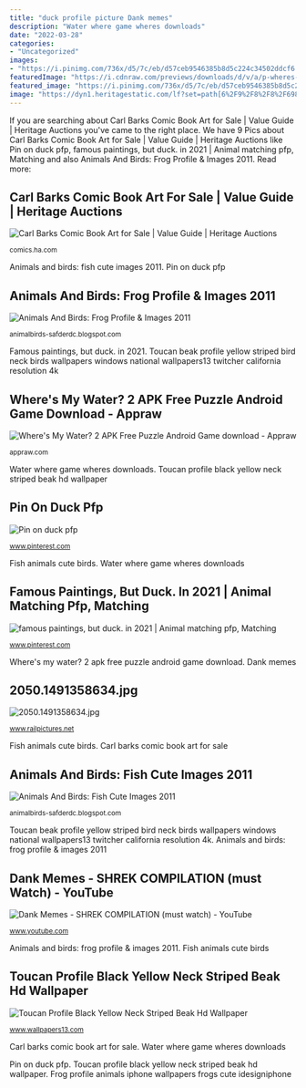 ```yaml
---
title: "duck profile picture Dank memes"
description: "Water where game wheres downloads"
date: "2022-03-28"
categories:
- "Uncategorized"
images:
- "https://i.pinimg.com/736x/d5/7c/eb/d57ceb9546385b8d5c224c34502ddcf6.jpg"
featuredImage: "https://i.cdnraw.com/previews/downloads/d/v/a/p-wheres-my-water-2-va9HCAD6ra-4.jpg"
featured_image: "https://i.pinimg.com/736x/d5/7c/eb/d57ceb9546385b8d5c224c34502ddcf6.jpg"
image: "https://dyn1.heritagestatic.com/lf?set=path[6%2F9%2F8%2F8%2F6988461]&amp;call=url[file:product.chain]"
---
```


If you are searching about Carl Barks Comic Book Art for Sale | Value Guide | Heritage Auctions you've came to the right place. We have 9 Pics about Carl Barks Comic Book Art for Sale | Value Guide | Heritage Auctions like Pin on duck pfp, famous paintings, but duck. in 2021 | Animal matching pfp, Matching and also Animals And Birds: Frog Profile &amp; Images 2011. Read more:

## Carl Barks Comic Book Art For Sale | Value Guide | Heritage Auctions

![Carl Barks Comic Book Art for Sale | Value Guide | Heritage Auctions](https://dyn1.heritagestatic.com/lf?set=path[6%2F9%2F8%2F8%2F6988461]&amp;call=url[file:product.chain] "Carl barks comic book art for sale")

<small>comics.ha.com</small>

Animals and birds: fish cute images 2011. Pin on duck pfp

## Animals And Birds: Frog Profile &amp; Images 2011

![Animals And Birds: Frog Profile &amp; Images 2011](http://4.bp.blogspot.com/-GsdX29ydyLQ/TszcEk4ZbOI/AAAAAAAACDg/Tm-WCz4N3Q0/s1600/frog-profile-1.png "Animals and birds: fish cute images 2011")

<small>animalbirds-safderdc.blogspot.com</small>

Famous paintings, but duck. in 2021. Toucan beak profile yellow striped bird neck birds wallpapers windows national wallpapers13 twitcher california resolution 4k

## Where&#039;s My Water? 2 APK Free Puzzle Android Game Download - Appraw

![Where&#039;s My Water? 2 APK Free Puzzle Android Game download - Appraw](https://i.cdnraw.com/previews/downloads/d/v/a/p-wheres-my-water-2-va9HCAD6ra-4.jpg "Animals and birds: fish cute images 2011")

<small>appraw.com</small>

Water where game wheres downloads. Toucan profile black yellow neck striped beak hd wallpaper

## Pin On Duck Pfp

![Pin on duck pfp](https://i.pinimg.com/736x/d5/7c/eb/d57ceb9546385b8d5c224c34502ddcf6.jpg "Dank memes")

<small>www.pinterest.com</small>

Fish animals cute birds. Water where game wheres downloads

## Famous Paintings, But Duck. In 2021 | Animal Matching Pfp, Matching

![famous paintings, but duck. in 2021 | Animal matching pfp, Matching](https://i.pinimg.com/736x/df/42/05/df4205dda1d64024f725a76843708ea1.jpg "Animals and birds: fish cute images 2011")

<small>www.pinterest.com</small>

Where&#039;s my water? 2 apk free puzzle android game download. Dank memes

## 2050.1491358634.jpg

![2050.1491358634.jpg](http://www.railpictures.net/images/d2/0/5/0/2050.1491358634.jpg "Where&#039;s my water? 2 apk free puzzle android game download")

<small>www.railpictures.net</small>

Fish animals cute birds. Carl barks comic book art for sale

## Animals And Birds: Fish Cute Images 2011

![Animals And Birds: Fish Cute Images 2011](http://3.bp.blogspot.com/-CMdg-2TNfoE/TsTuCo69KHI/AAAAAAAAB6I/loj0vfRRkBk/s1600/fish08.jpg "Frog profile animals iphone wallpapers frogs cute idesigniphone")

<small>animalbirds-safderdc.blogspot.com</small>

Toucan beak profile yellow striped bird neck birds wallpapers windows national wallpapers13 twitcher california resolution 4k. Animals and birds: frog profile &amp; images 2011

## Dank Memes - SHREK COMPILATION (must Watch) - YouTube

![Dank Memes - SHREK COMPILATION (must watch) - YouTube](https://i.ytimg.com/vi/Uv5shWPfqvA/maxresdefault.jpg "Pin on duck pfp")

<small>www.youtube.com</small>

Animals and birds: frog profile &amp; images 2011. Fish animals cute birds

## Toucan Profile Black Yellow Neck Striped Beak Hd Wallpaper

![Toucan Profile Black Yellow Neck Striped Beak Hd Wallpaper](http://www.wallpapers13.com/wp-content/uploads/2016/02/Toucan-profile-black-yellow-neck-striped-beak-HD-Wallpaper.jpg "Animals and birds: frog profile &amp; images 2011")

<small>www.wallpapers13.com</small>

Carl barks comic book art for sale. Water where game wheres downloads

Pin on duck pfp. Toucan profile black yellow neck striped beak hd wallpaper. Frog profile animals iphone wallpapers frogs cute idesigniphone
